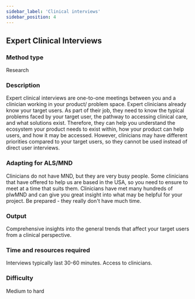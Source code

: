 ```yaml
---
sidebar_label: 'Clinical interviews'
sidebar_position: 4
---
```

## Expert Clinical Interviews
### Method type
Research
### Description
Expert clinical interviews are one-to-one meetings between you and a clinician working in your product/ problem space. Expert clinicians already know your target users. As part of their job, they need to know the typical problems faced by your target user, the pathway to accessing clinical care, and what solutions exist. Therefore, they can help you understand the ecosystem your product needs to exist within, how your product can help users, and how it may be accessed. However, clinicians may have different priorities compared to your target users, so they cannot be used instead of direct user interviews.
### Adapting for ALS/MND
Clinicians do not have MND, but they are very busy people. Some clinicians that have offered to help us are based in the USA, so you need to ensure to meet at a time that suits them. 
Clinicians have met many hundreds of plwMND and can give you great insight into what may be helpful for your project.
Be prepared - they really don't have much time. 
### Output
Comprehensive insights into the general trends that affect your target users from a clinical perspective.
### Time and resources required
Interviews typically last 30-60 minutes. Access to clinicians.
### Difficulty
Medium to hard
